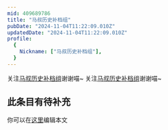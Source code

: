 ```yaml
---
mid: 409689786
title: "马叔历史补档组"
pubDate: "2024-11-04T11:22:09.010Z"
updatedDate: "2024-11-04T11:22:09.010Z"
profile:
  {
    Nickname: ["马叔历史补档组"],
  }
---
```


关注[马叔历史补档组](https://space.bilibili.com/409689786)谢谢喵~ 关注[马叔历史补档组](https://space.bilibili.com/409689786)谢谢喵~

## 此条目有待补充
你可以在[这里](https://github.com/Yuhanawa/VTuber.ICU-Content/edit/master/v/马叔历史补档组/index.md)编辑本文
